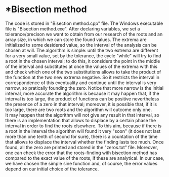 # *Bisection method
The code is stored in "Bisection method.cpp" file.
The Windows executable file is "Bisection method.exe".
After declaring variables, we set a tolerance/precison we want to obtain from our 
research of the roots and an array size, in which we can store the found values.
The extrema are initialized to some desidered value, so the interval of the analysis
can be chosen at will. 
The algorithm is simple: until the two extrema are different for a very small value, 
set by the tolerance, the cycle "while" will try to find a root in the chosen interval;
to do this, it considers the point in the middle of the interval and substitutes at 
once the values of the extrema with this and check which one of the two substitutions
allows to take the product of the function at the two new extrema negative. So it 
restricts the interval in correspondence of this eventuality and continue until
the interval is very narrow, so pratically founding the zero. Notice that more narrow
is the initial interval, more accurate the algorithm is because it may happen that, if
the interval is too large, the product of functions can be positive nevertheless the
presence of a zero in that interval; moreover, it is possible that, if it is too large, 
there are two roots and the algorithm will outcome only one.  
It may happen that the algorithm will not give any result in that interval, 
so there is an implementation that allows to displace by a certain phase the interval 
in order to find the roots elsewhere. To this aim, because if there is a root in the
interval the algorithm will found it very "soon" (it does not last more than one tenth
of second for sure), there is a countation of the time that allows to displace the 
interval whether the finding lasts too much.
Once found, all the zero are printed and stored in the "zeros.txt" file.
Moreover, one can check the error that the roots-finding with bisection method has
compared to the exact value of the roots, if these are analytical.
In our case, we have chosen the simple sine function and, of course, the error values 
depend on our initial choice of the tolerance.
